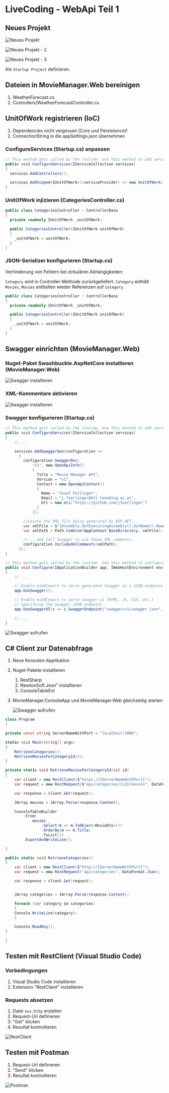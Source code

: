 # LiveCoding - WebApi Teil 1

## Neues Projekt 

![Neues Projekt](./images/00_new_project.png)

![Neues Projekt - 2](./images/01_new_project_2.png)

![Neues Projekt - 3](./images/02_new_project_3.png)

Als `Startup Project` definieren.

## Dateien in MovieManager.Web bereinigen

1. WeatherForecast.cs
2. Controllers/WeatherForecastController.cs

## UnitOfWork registrieren (IoC)

1. Dependencies nicht vergessen (Core und Persistence)!
2. ConnectionString in die appSettings.json übernehmen

### ConfigureServices (Startup.cs) anpassen

```csharp
// This method gets called by the runtime. Use this method to add services to the container.
public void ConfigureServices(IServiceCollection services)
{
  services.AddControllers();

  services.AddScoped<IUnitOfWork>((serviceProvider) => new UnitOfWork());
}
```

### UnitOfWork injizieren (CategoriesController.cs) 

```csharp
public class CategoriesController : ControllerBase
{
  private readonly IUnitOfWork _unitOfWork;

  public CategoriesController(IUnitOfWork unitOfWork)
  {
    _unitOfWork = unitOfWork;
  }
}
```


### JSON-Serializer konfigurieren (Startup.cs) 

Verhinderung von Fehlern bei zirkulären Abhängigkeiten: 

`Category` wird in Controller-Methode zurückgeliefert. `Category` enthält `Movies`, `Movies` enthalten wieder Referenzen auf `Category`.

```csharp
public class CategoriesController : ControllerBase
{
  private readonly IUnitOfWork _unitOfWork;

  public CategoriesController(IUnitOfWork unitOfWork)
  {
    _unitOfWork = unitOfWork;
  }
}
```

## Swagger einrichten (MovieManager.Web)


### Nuget-Paket Swashbuckle.AspNetCore installieren (MovieManager.Web)

![Swagger installieren](./images/03_swagger_nuget.png)

### XML-Kommentare aktivieren

![Swagger installieren](images/08_xmlcomments.png)


### Swagger konfigurieren (Startup.cs)

```csharp
// This method gets called by the runtime. Use this method to add services to the container.
public void ConfigureServices(IServiceCollection services)
{
    // ...

    services.AddSwaggerGen(configuration =>
      {
        configuration.SwaggerDoc(
            "v1", new OpenApiInfo()
            {
              Title = "Movie Manager API",
              Version = "v1",
              Contact = new OpenApiContact()
              {
                Name = "Josef Fürlinger",
                Email = "j.fuerlinger@htl-leonding.ac.at",
                Url = new Uri("https://github.com/jfuerlinger")
              }
            });

        //Locate the XML file being generated by ASP.NET...
        var xmlFile = $"{Assembly.GetExecutingAssembly().GetName().Name}.xml";
        var xmlPath = Path.Combine(AppContext.BaseDirectory, xmlFile);

        //... and tell Swagger to use those XML comments.
        configuration.IncludeXmlComments(xmlPath);
      });
}
```

```csharp
// This method gets called by the runtime. Use this method to configure the HTTP request pipeline.
public void Configure(IApplicationBuilder app, IWebHostEnvironment env)
{
    // ...

    // Enable middleware to serve generated Swagger as a JSON endpoint
    app.UseSwagger();

    // Enable middleware to serve swagger-ui (HTML, JS, CSS, etc.)
    // specifying the Swagger JSON endpoint
    app.UseSwaggerUI(c => c.SwaggerEndpoint("swagger/v1/swagger.json", "Movie Manager API"));

    // ...
}
```

![Swagger aufrufen](./images/04_swagger_aufruf.png)


## C# Client zur Datenabfrage

1. Neue Konsolen-Applikation
2. Nuget-Pakete installieren
   1. RestSharp
   2. NewtonSoft.Json" installieren
   3. ConsoleTableExt
3. MovieManager.ConsoleApp und MovieManager.Web gleichzeitig starten
   
   ![Swagger aufrufen](./images/05_multistartproject.png)




```csharp
class Program
{

private const string ServerNameWithPort = "localhost:5000";

static void Main(string[] args)
{
    RetrieveCategories();
    RetrieveMoviesForCategoryId(3);
}

private static void RetrieveMoviesForCategoryId(int id)
{
    var client = new RestClient($"https://{ServerNameWithPort}");
    var request = new RestRequest($"api/categories/{id}/movies", DataFormat.Json);

    var response = client.Get(request);

    JArray movies = JArray.Parse(response.Content);

    ConsoleTableBuilder
        .From(
            movies
                .Select(m => m.ToObject<MovieDto>())
                .OrderBy(m => m.Title)
                .ToList())
        .ExportAndWriteLine();

}

public static void RetrieveCategories()
{
    var client = new RestClient($"http://{ServerNameWithPort}");
    var request = new RestRequest("api/categories", DataFormat.Json);

    var response = client.Get(request);


    JArray categories = JArray.Parse(response.Content);

    foreach (var category in categories)
    {
    Console.WriteLine(category);
    }

    Console.ReadKey();
}

}
```

## Testen mit RestClient (Visual Studio Code)

### Vorbedingungen

1. Visual Studio Code installieren
2. Extension "RestClient" installieren

### Requests absetzen

1. Datei `xxx.http` erstellen
2. Request-Url definieren
3. "Get" klicken
4. Resultat kontrollieren

![RestClient](./images/07_restclient_testing.png)

## Testen mit Postman

1. Request-Url definieren
2. "Send" klicken
3. Resultat kontrollieren

![Postman](./images/06_postman_testing.png)

